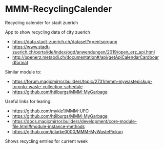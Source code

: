 # MMM-RecyclingCalender
Recycling calender for stadt zuerich

App to show recycling data of city zuerich 
- https://data.stadt-zuerich.ch/dataset?q=entsorgung
- https://www.stadt-zuerich.ch/portal/de/index/ogd/anwendungen/2019/open_erz_api.html
- http://openerz.metaodi.ch/documentation#/api/getApiCalendarCardboardformat

Similar module to: 
- https://forum.magicmirror.builders/topic/2731/mmm-mywastepickup-toronto-waste-collection-schedule
- https://github.com/htilburgs/MMM-MyGarbage


Useful links for learing: 
- https://github.com/mykle1/MMM-UFO
- https://github.com/htilburgs/MMM-MyGarbage
- https://docs.magicmirror.builders/development/core-module-file.html#module-instance-methods
- https://github.com/jclarke0000/MMM-MyWastePickup

Shows recycling entries for current week 